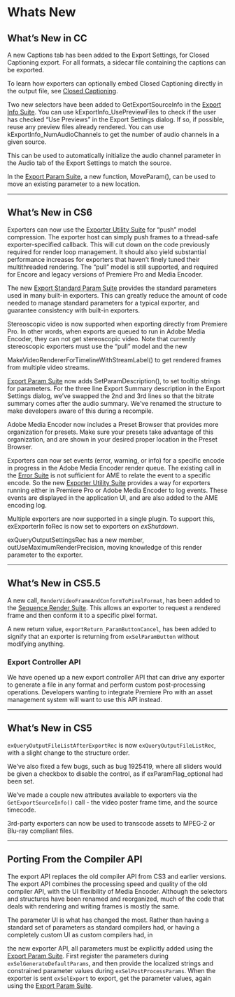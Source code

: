 # Whats New

## What’s New in CC

A new Captions tab has been added to the Export Settings, for Closed Captioning export. For all formats, a sidecar file containing the captions can be exported.

To learn how exporters can optionally embed Closed Captioning directly in the output file, see [Closed Captioning](getting-started.md#exporters-getting-started-closed-captioning).

Two new selectors have been added to GetExportSourceInfo in the [Export Info Suite](suites.md#exporters-suites-export-info-suite). You can use kExportInfo_UsePreviewFiles to check if the user has checked “Use Previews” in the Export Settings dialog. If so, if possible, reuse any preview files already rendered. You can use kExportInfo_NumAudioChannels to get the number of audio channels in a given source.

This can be used to automatically initialize the audio channel parameter in the Audio tab of the Export Settings to match the source.

In the [Export Param Suite](suites.md#exporters-suites-export-param-suite), a new function, MoveParam(), can be used to move an existing parameter to a new location.

---

## What’s New in CS6

Exporters can now use the [Exporter Utility Suite](suites.md#exporters-suites-exporter-utility-suite) for “push” model compression. The exporter host can simply push frames to a thread-safe exporter-specified callback. This will cut down on the code previously required for render loop management. It should also yield substantial performance increases for exporters that haven’t finely tuned their multithreaded rendering. The “pull” model is still supported, and required for Encore and legacy versions of Premiere Pro and Media Encoder.

The new [Export Standard Param Suite](suites.md#exporters-suites-export-standard-param-suite) provides the standard parameters used in many built-in exporters. This can greatly reduce the amount of code needed to manage standard parameters for a typical exporter, and guarantee consistency with built-in exporters.

Stereoscopic video is now supported when exporting directly from Premiere Pro. In other words, when exports are queued to run in Adobe Media Encoder, they can not get stereoscopic video. Note that currently stereoscopic exporters must use the “pull” model and the new

MakeVideoRendererForTimelineWithStreamLabel() to get rendered frames from multiple video streams.

[Export Param Suite](suites.md#exporters-suites-export-param-suite) now adds SetParamDescription(), to set tooltip strings for parameters. For the three line Export Summary description in the Export Settings dialog, we’ve swapped the 2nd and 3rd lines so that the bitrate summary comes after the audio summary. We’ve renamed the structure to make developers aware of this during a recompile.

Adobe Media Encoder now includes a Preset Browser that provides more organization for presets. Make sure your presets take advantage of this organization, and are shown in your desired proper location in the Preset Browser.

Exporters can now set events (error, warning, or info) for a specific encode in progress in the Adobe Media Encoder render queue. The existing call in the [Error Suite](../universals/sweetpea-suites.md#universals-sweetpea-suites-error-suite) is not sufficient for AME to relate the event to a specific encode. So the new [Exporter Utility Suite](suites.md#exporters-suites-exporter-utility-suite) provides a way for exporters running either in Premiere Pro or Adobe Media Encoder to log events. These events are displayed in the application UI, and are also added to the AME encoding log.

Multiple exporters are now supported in a single plugin. To support this, exExporterIn foRec is now set to exporters on *exShutdown*.

exQueryOutputSettingsRec has a new member, outUseMaximumRenderPrecision, moving knowledge of this render parameter to the exporter.

---

## What’s New in CS5.5

A new call, `RenderVideoFrameAndConformToPixelFormat`, has been added to the [Sequence Render Suite](suites.md#exporters-suites-sequence-render-suite). This allows an exporter to request a rendered frame and then conform it to a specific pixel format.

A new return value, `exportReturn_ParamButtonCancel`, has been added to signify that an exporter is returning from `exSelParamButton` without modifying anything.

### Export Controller API

We have opened up a new export controller API that can drive any exporter to generate a file in any format and perform custom post-processing operations. Developers wanting to integrate Premiere Pro with an asset management system will want to use this API instead.

---

## What’s New in CS5

`exQueryOutputFileListAfterExportRec` is now `exQueryOutputFileListRec`, with a slight change to the structure order.

We’ve also fixed a few bugs, such as bug 1925419, where all sliders would be given a checkbox to disable the control, as if exParamFlag_optional had been set.

We’ve made a couple new attributes available to exporters via the `GetExportSourceInfo()` call - the video poster frame time, and the source timecode.

3rd-party exporters can now be used to transcode assets to MPEG-2 or Blu-ray compliant files.

---

## Porting From the Compiler API

The export API replaces the old compiler API from CS3 and earlier versions. The export API combines the processing speed and quality of the old compiler API, with the UI flexibility of Media Encoder. Although the selectors and structures have been renamed and reorganized, much of the code that deals with rendering and writing frames is mostly the same.

The parameter UI is what has changed the most. Rather than having a standard set of parameters as standard compilers had, or having a completely custom UI as custom compilers had, in

the new exporter API, all parameters must be explicitly added using the [Export Param Suite](suites.md#exporters-suites-export-param-suite). First register the parameters during `exSelGenerateDefaultParams`, and then provide the localized strings and constrained parameter values during `exSelPostProcessParams`. When the exporter is sent `exSelExport` to export, get the parameter values, again using the [Export Param Suite](suites.md#exporters-suites-export-param-suite).
